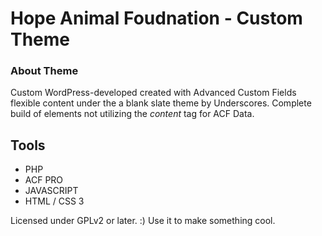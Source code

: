 # Hope Animal Foudnation - Custom Theme

### About Theme

Custom WordPress-developed created with Advanced Custom Fields flexible content under the a blank slate theme by Underscores. Complete build of elements not utilizing the _content_ tag for ACF Data.

## Tools

- PHP
- ACF PRO
- JAVASCRIPT
- HTML / CSS 3

Licensed under GPLv2 or later. :) Use it to make something cool.

